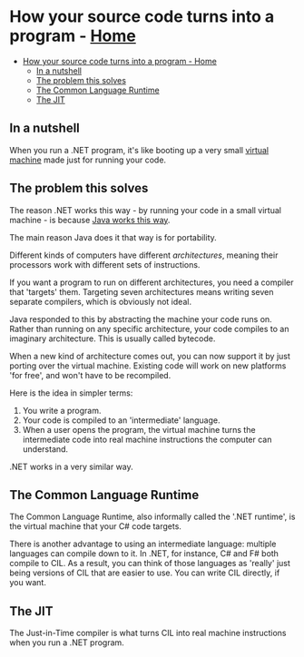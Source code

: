 # How your source code turns into a program - [Home](index.md)

- [How your source code turns into a program - Home](#how-your-source-code-turns-into-a-program---home)
  - [In a nutshell](#in-a-nutshell)
  - [The problem this solves](#the-problem-this-solves)
  - [The Common Language Runtime](#the-common-language-runtime)
  - [The JIT](#the-jit)

## In a nutshell
When you run a .NET program, it's like booting up a very small [virtual machine](https://en.wikipedia.org/wiki/Virtual_machine) made just for running your code.

## The problem this solves
The reason .NET works this way - by running your code in a small virtual machine - is because [Java works this way](https://en.wikipedia.org/wiki/Java_virtual_machine).

The main reason Java does it that way is for portability.

Different kinds of computers have different *architectures*, meaning their processors work with different sets of instructions.

If you want a program to run on different architectures, you need a compiler that 'targets' them. Targeting seven architectures means writing seven separate compilers, which is obviously not ideal.

Java responded to this by abstracting the machine your code runs on. Rather than running on any specific architecture, your code compiles to an imaginary architecture. This is usually called bytecode.

When a new kind of architecture comes out, you can now support it by just porting over the virtual machine. Existing code will work on new platforms 'for free', and won't have to be recompiled.

Here is the idea in simpler terms:
1. You write a program.
2. Your code is compiled to an 'intermediate' language.
3. When a user opens the program, the virtual machine turns the intermediate code into real machine instructions the computer can understand.

.NET works in a very similar way.

## The Common Language Runtime
The Common Language Runtime, also informally called the '.NET runtime', is the virtual machine that your C# code targets.


There is another advantage to using an intermediate language: multiple languages can compile down to it. In .NET, for instance, C# and F# both compile to CIL. As a result, you can think of those languages as 'really' just being versions of CIL that are easier to use. You can write CIL directly, if you want.


## The JIT
The Just-in-Time compiler is what turns CIL into real machine instructions when you run a .NET program.


